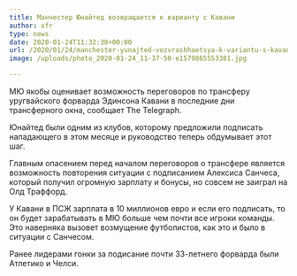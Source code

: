 ```yaml
---
title: Манчестер Юнайтед возвращается к варианту с Кавани
author: xfr
type: news
date: 2020-01-24T11:32:38+00:00
url: /2020/01/24/manchester-yunajted-vozvrashhaetsya-k-variantu-s-kavani/
image: /uploads/photo_2020-01-24_11-37-50-e1579865553381.jpg

---
```

МЮ якобы оценивает возможность переговоров по трансферу уругвайского форварда Эдинсона Кавани в последние дни трансферного окна, сообщает The Telegraph.

Юнайтед были одним из клубов, которому предложили подписать нападающего в этом месяце и руководство теперь обдумывает этот шаг.

Главным опасением перед началом переговоров о трансфере является возможность повторения ситуации с подписанием Алексиса Санчеса, который получил огромную зарплату и бонусы, но совсем не заиграл на Олд Траффорд.

У Кавани в ПСЖ зарплата в 10 миллионов евро и если его подписать, то он будет зарабатывать в МЮ больше чем почти все игроки команды. Это наверняка вызовет возмущение футболистов, как это и было в ситуации с Санчесом.

Ранее лидерами гонки за подисание почти 33-летнего форварда были Атлетико и Челси.